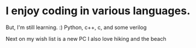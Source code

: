 # I enjoy coding in various languages.
But, I'm still learning. :)
Python, c++, c, and some verilog 

Next on my wish list is a new PC
I also love hiking and the beach
